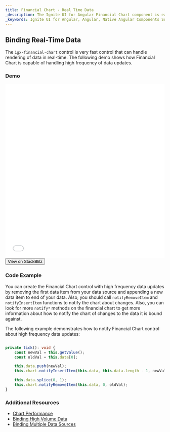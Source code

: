 ```yaml
---
title: Financial Chart - Real Time Data
_description: The Ignite UI for Angular Financial Chart component is easily configured to display financial data using a simple and intuitive API, as once the user binds the data, the chart offers multiple ways in which the data can then be visualized and interpreted.
_keywords: Ignite UI for Angular, Angular, Native Angular Components Suite, Native Angular Controls, Native Angular Components, Native Angular Components Library, Angular Chart, Angular Chart Control, Angular Chart Example, Angular Grid Component, Angular Chart Component, Angular Financial Chart
---
```

## Binding Real-Time Data

The `igx-financial-chart` control is very fast control that can handle rendering of data in real-time. The following demo shows how Financial Chart is capable of handling high frequency of data updates.

### Demo

<div class="sample-container" style="height: 550px">
    <iframe id="financial-chart-high-frequency-iframe" src='{environment:demosBaseUrl}/financial-chart-high-frequency' width="100%" height="100%" seamless frameBorder="0" onload="onSampleIframeContentLoaded(this);"></iframe>
</div>
<div>
    <button data-localize="stackblitz" class="stackblitz-btn"   data-iframe-id="financial-chart-high-frequency-iframe" data-demos-base-url="{environment:demosBaseUrl}">View on StackBlitz
    </button>
</div>

<div class="divider--half"></div>


### Code Example

You can create the Financial Chart control with high frequency data updates by removing the first data item from your data source and appending a new data item to end of your data. Also, you should call `notifyRemoveItem` and `notifyInsertItem` functions to notify the chart about changes. Also, you can look for more `notify*` methods on the financial chart to get more information about how to notify the chart of changes to the data it is bound against.

The following example demonstrates how to notify Financial Chart control about high frequency data updates:


```typescript

private tick(): void {
    const newVal = this.getValue();
    const oldVal = this.data[0];

    this.data.push(newVal);
    this.chart.notifyInsertItem(this.data, this.data.length - 1, newVal);

    this.data.splice(0, 1);
    this.chart.notifyRemoveItem(this.data, 0, oldVal);
}

```

<div class="divider--half"></div>

### Additional Resources
<div class="divider--half"></div>

* [Chart Performance](financialchart_performance.html)
* [Binding High Volume Data](financialchart_high_volume_data.html)
* [Binding Multiple Data Sources](financialchart_binding_to_multiple_data.html)

